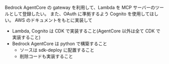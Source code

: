 Bedrock AgentCore の gateway を利用して、Lambda を MCP サーバーのツールとして登録したい。
また、OAuth に準拠するよう Cognito を使用してほしい。
AWS のドキュメントをもとに実装して

-   Lambda, Cognito は CDK で実装すること(AgentCore 以外は全て CDK で実装すること)
-   Bedrock AgentCore は python で構築すること
    -   ソースは sdk-deploy に配置すること
    -   削除コードも実装すること
